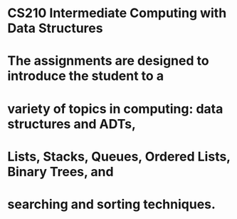 # CS210 Intermediate Computing with Data Structures

#  The assignments are designed to introduce the student to a 
#  variety of topics in computing: data structures and ADTs, 
#  Lists, Stacks, Queues, Ordered Lists, Binary Trees, and 
#  searching and sorting techniques.
